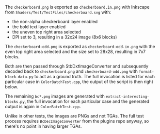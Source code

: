 The `checkerboard.png` is exported as `checkerboard.in.png` with Inkscape from
`Shaders/Test/TestFiles/checkerboard.svg` with:

-   the non-alpha checkerboard layer enabled
-   the bold text layer enabled
-   the uneven top right area selected
-   DPI set to 3, resulting in a 32x24 image (8x6 blocks)

The `checkerboard-odd.png` is exported as `checkerboard-odd.in.png` with the
even top right area selected and the size set to 28x28, resulting in 7x7
blocks.

Both are then passed through StbDxtImageConverter and subsequently decoded
back to `checkerboard.png` and `checkerboard-odd.png` with
`format-block-data.py` to act as a ground truth. The full invocation is listed
for each particular case in `ColorBatchTest.cpp`, the output of the script is
then right below.

The remaining `bc*.png` images are generated with
`extract-interesting-blocks.py`, the full invocation for each particular case
and the generated output is again in `ColorBatchTest.cpp`.

Unlike in other tests, the images are PNGs and not TGAs. The full test process
requires `BcDecImageConverter` from the plugins repo anyway, so there's no
point in having larger TGAs.
